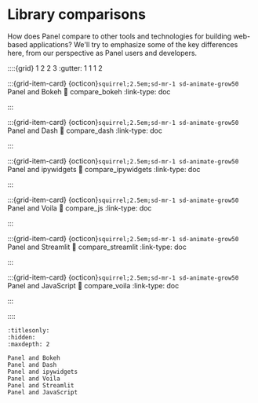 # Library comparisons

How does Panel compare to other tools and technologies for building web-based applications? We'll try to emphasize some of the key differences here, from our perspective as Panel users and developers.

::::{grid} 1 2 2 3
:gutter: 1 1 1 2

:::{grid-item-card} {octicon}`squirrel;2.5em;sd-mr-1 sd-animate-grow50` Panel and Bokeh
:link: compare_bokeh
:link-type: doc

:::

:::{grid-item-card} {octicon}`squirrel;2.5em;sd-mr-1 sd-animate-grow50` Panel and Dash
:link: compare_dash
:link-type: doc

:::

:::{grid-item-card} {octicon}`squirrel;2.5em;sd-mr-1 sd-animate-grow50` Panel and ipywidgets
:link: compare_ipywidgets
:link-type: doc

:::

:::{grid-item-card} {octicon}`squirrel;2.5em;sd-mr-1 sd-animate-grow50` Panel and Voila
:link: compare_js
:link-type: doc

:::

:::{grid-item-card} {octicon}`squirrel;2.5em;sd-mr-1 sd-animate-grow50` Panel and Streamlit
:link: compare_streamlit
:link-type: doc

:::

:::{grid-item-card} {octicon}`squirrel;2.5em;sd-mr-1 sd-animate-grow50` Panel and JavaScript
:link: compare_voila
:link-type: doc

:::

::::

```{toctree}
:titlesonly:
:hidden:
:maxdepth: 2

Panel and Bokeh
Panel and Dash
Panel and ipywidgets
Panel and Voila
Panel and Streamlit
Panel and JavaScript
```
